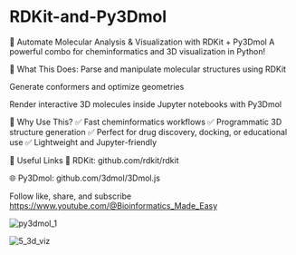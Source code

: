 # RDKit-and-Py3Dmol

🧪 Automate Molecular Analysis & Visualization with RDKit + Py3Dmol
A powerful combo for cheminformatics and 3D visualization in Python!

🔧 What This Does:
Parse and manipulate molecular structures using RDKit

Generate conformers and optimize geometries

Render interactive 3D molecules inside Jupyter notebooks with Py3Dmol

🧬 Why Use This?
✅ Fast cheminformatics workflows
✅ Programmatic 3D structure generation
✅ Perfect for drug discovery, docking, or educational use
✅ Lightweight and Jupyter-friendly

📎 Useful Links
🧪 RDKit: github.com/rdkit/rdkit

🌐 Py3Dmol: github.com/3dmol/3Dmol.js

Follow like, share, and subscribe https://www.youtube.com/@Bioinformatics_Made_Easy


![py3dmol_1](https://github.com/user-attachments/assets/a571c8aa-9eef-4618-abe6-2dccbf085f7b)


![5_3d_viz](https://github.com/user-attachments/assets/aeef1e13-9ada-4511-b5eb-c31600e01888)





